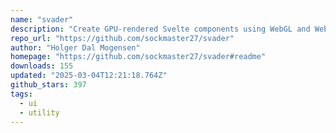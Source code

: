 ```yaml
---
name: "svader"
description: "Create GPU-rendered Svelte components using WebGL and WebGPU."
repo_url: "https://github.com/sockmaster27/svader"
author: "Holger Dal Mogensen"
homepage: "https://github.com/sockmaster27/svader#readme"
downloads: 155
updated: "2025-03-04T12:21:18.764Z"
github_stars: 397
tags: 
  - ui
  - utility
---
```

